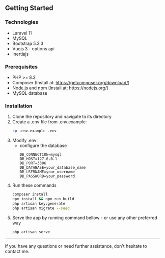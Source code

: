 ## Getting Started
### Technologies
- Laravel 11
- MySQL
- Bootstrap 5.3.3
- Vuejs 3 - options api
- Inertiajs

### Prerequisites

- PHP >= 8.2
- Composer (Install at: https://getcomposer.org/download/)
- Node.js and npm (Install at: https://nodejs.org/)
- MySQL database

### Installation

1. Clone the repository and navigate to its directory
2. Create a .env file from .env.example:
   ```sh
   cp .env.example .env
    ```
3. Modify .env:
    - configure the database
        ```
        DB_CONNECTION=mysql
        DB_HOST=127.0.0.1
        DB_PORT=3306
        DB_DATABASE=your_database_name
        DB_USERNAME=your_username
        DB_PASSWORD=your_password
        ```
4. Run these commands
     ```sh
     composer install
     npm install && npm run build
     php artisan key:generate
     php artisan migrate --seed
     ```
5. Serve the app by running command bellow - or use any other preferred way
    ```sh
    php artisan serve
    ```

---
If you have any questions or need further assistance, don't hesitate to contact me.
